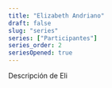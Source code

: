 ```yaml
---
title: "Elizabeth Andriano"
draft: false
slug: "series"
series: ["Participantes"]
series_order: 2
seriesOpened: true
---
```


Descripción de Eli
